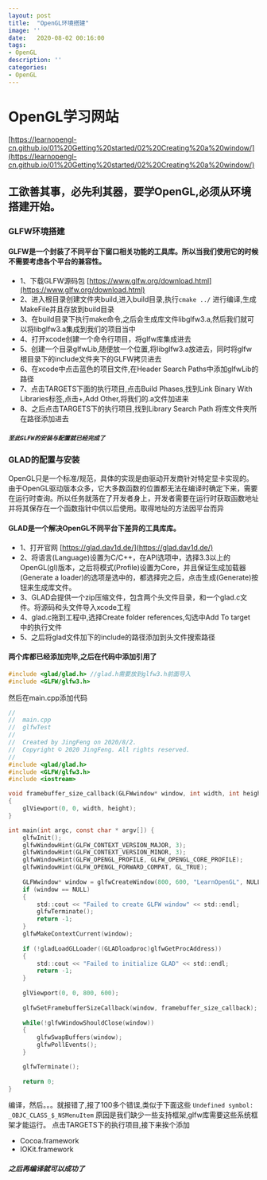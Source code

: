```yaml
---
layout: post
title:  "OpenGL环境搭建"
image: ''
date:   2020-08-02 00:16:00
tags:
- OpenGL
description: ''
categories: 
- OpenGL
---
```

# OpenGL学习网站
[https://learnopengl-cn.github.io/01%20Getting%20started/02%20Creating%20a%20window/](https://learnopengl-cn.github.io/01%20Getting%20started/02%20Creating%20a%20window/)

## 工欲善其事，必先利其器，要学OpenGL,必须从环境搭建开始。
### GLFW环境搭建
#### GLFW是一个封装了不同平台下窗口相关功能的工具库。所以当我们使用它的时候不需要考虑各个平台的兼容性。
* 1、下载GLFW源码包 [https://www.glfw.org/download.html](https://www.glfw.org/download.html)
* 2、进入根目录创建文件夹build,进入build目录,执行`cmake ../` 进行编译,生成MakeFile并且存放到build目录
* 3、在build目录下执行make命令,之后会生成库文件libglfw3.a,然后我们就可以将libglfw3.a集成到我们的项目当中
* 4、打开xcode创建一个命令行项目，将glfw库集成进去
* 5、创建一个目录glfwLib,随便放一个位置,将libglfw3.a放进去，同时将glfw根目录下的include文件夹下的GLFW拷贝进去
* 6、在xcode中点击蓝色的项目文件,在Header Search Paths中添加glfwLib的路径
* 7、点击TARGETS下面的执行项目,点击Build Phases,找到Link Binary With Libraries标签,点击+,Add Other,将我们的.a文件加进来
* 8、之后点击TARGETS下的执行项目,找到Library Search Path 将库文件夹所在路径添加进去
##### `至此GLFW的安装与配置就已经完成了`

### GLAD的配置与安装
OpenGL只是一个标准/规范，具体的实现是由驱动开发商针对特定显卡实现的。由于OpenGL驱动版本众多，它大多数函数的位置都无法在编译时确定下来，需要在运行时查询。所以任务就落在了开发者身上，开发者需要在运行时获取函数地址并将其保存在一个函数指针中供以后使用。取得地址的方法因平台而异
#### GLAD是一个解决OpenGL不同平台下差异的工具库库。
* 1、打开官网 [https://glad.dav1d.de/](https://glad.dav1d.de/)
* 2、将语言(Language)设置为C/C++，在API选项中，选择3.3以上的OpenGL(gl)版本，之后将模式(Profile)设置为Core，并且保证生成加载器(Generate a loader)的选项是选中的，都选择完之后，点击生成(Generate)按钮来生成库文件。
* 3、GLAD会提供一个zip压缩文件，包含两个头文件目录，和一个glad.c文件。将源码和头文件导入xcode工程
* 4、glad.c拖到工程中,选择Create folder references,勾选中Add To target 中的执行文件
* 5、之后将glad文件加下的include的路径添加到头文件搜索路径

#### 两个库都已经添加完毕,之后在代码中添加引用了
```c
#include <glad/glad.h> //glad.h需要放到glfw3.h前面导入
#include <GLFW/glfw3.h>
```

然后在main.cpp添加代码
```c
//
//  main.cpp
//  glfwTest
//
//  Created by JingFeng on 2020/8/2.
//  Copyright © 2020 JingFeng. All rights reserved.
//
#include <glad/glad.h>
#include <GLFW/glfw3.h>
#include <iostream>

void framebuffer_size_callback(GLFWwindow* window, int width, int height)
{
    glViewport(0, 0, width, height);
}

int main(int argc, const char * argv[]) {
    glfwInit();
    glfwWindowHint(GLFW_CONTEXT_VERSION_MAJOR, 3);
    glfwWindowHint(GLFW_CONTEXT_VERSION_MINOR, 3);
    glfwWindowHint(GLFW_OPENGL_PROFILE, GLFW_OPENGL_CORE_PROFILE);
    glfwWindowHint(GLFW_OPENGL_FORWARD_COMPAT, GL_TRUE);
    
    GLFWwindow* window = glfwCreateWindow(800, 600, "LearnOpenGL", NULL, NULL);
    if (window == NULL)
    {
        std::cout << "Failed to create GLFW window" << std::endl;
        glfwTerminate();
        return -1;
    }
    glfwMakeContextCurrent(window);
    
    if (!gladLoadGLLoader((GLADloadproc)glfwGetProcAddress))
    {
        std::cout << "Failed to initialize GLAD" << std::endl;
        return -1;
    }
    
    glViewport(0, 0, 800, 600);
    
    glfwSetFramebufferSizeCallback(window, framebuffer_size_callback);
    
    while(!glfwWindowShouldClose(window))
    {
        glfwSwapBuffers(window);
        glfwPollEvents();
    }

    glfwTerminate();
    
    return 0;
}

```
编译，然后。。。就报错了,报了100多个错误,类似于下面这些
`Undefined symbol: _OBJC_CLASS_$_NSMenuItem`
原因是我们缺少一些支持框架,glfw库需要这些系统框架才能运行。
点击TARGETS下的执行项目,接下来挨个添加
* Cocoa.framework
* IOKit.framework
##### 之后再编译就可以成功了

